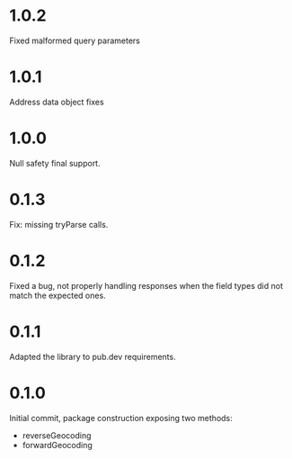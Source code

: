 # 1.0.2
Fixed malformed query parameters

# 1.0.1
Address data object fixes

# 1.0.0
Null safety final support.

# 0.1.3
Fix: missing tryParse calls.

# 0.1.2
Fixed a bug, not properly handling responses when the field types did not match the expected ones.

# 0.1.1
Adapted the library to pub.dev requirements.

# 0.1.0
Initial commit, package construction exposing two methods:
- reverseGeocoding
- forwardGeocoding